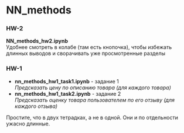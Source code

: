 # NN_methods

### HW-2
**NN_methods_hw2.ipynb**  
Удобнее смотреть в колабе (там есть кнопочка), чтобы избежать длинных выводов и сворачивать уже просмотренные разделы


### HW-1
* **nn_methods_hw1_task1.ipynb** - задание 1  
 *Предсказать цену по описанию товара (для каждого товара)*
* **nn_methods_hw1_task2.ipynb** - задание 2   
  *Предсказать оценку товара пользователем по его отзыву (для каждого отзыва)*

Простите, что в двух тетрадках, а не в одной. Они и по отдельности ужасно длинные.
